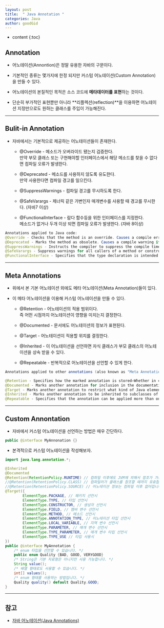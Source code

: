 ```yaml
---
layout: post
title:  " Java Annotation "
categories: Java
author: goodGid
---
```

* content
{:toc}

## Annotation

* 어노테이션(Annontion)은 정말 유용한 자바의 구문이다. 

* 기본적인 종류는 몇가지에 한정 되지만 커스텀 어노테이션(Custom Annotation)을 만들 수 있다.

* 어노테이션의 본질적인 목적은 소스 코드에 **메타데이터를 표현**하는 것이다. 

* 단순히 부가적인 표현뿐만 아니라 **리플렉션(reflection)**을 이용하면 어노테이션 지정만으로도 원하는 클래스를 주입이 가능해진다.







---

## Bulit-in Annotation

* 자바에서는 기본적으로 제공하는 어노테이션들이 존재한다.

    - @Override - 메소드가 오버라이드 됐는지 검증한다. <br> 만약 부모 클래스 또는 구현해야할 인터페이스에서 해당 메소드를 찾을 수 없다면 컴파일 오류가 발생한다.

    - @Deprecated - 메소드를 사용하지 않도록 유도한다. <br> 만약 사용한다면 컴파일 경고를 일으킨다.

    - @SuppressWarnings - 컴파일 경고를 무시하도록 한다.

    - @SafeVarargs - 제너릭 같은 가변인자 매개변수를 사용할 때 경고를 무시한다. (자바7 이상)

    - @FunctionalInterface - 람다 함수등을 위한 인터페이스를 지정한다. <br> 메소드가 없거나 두개 이상 되면 컴파일 오류가 발생한다. (자바 8이상)


``` java
Annotations applied to Java code:
@Override - Checks that the method is an override. Causes a compile error if the method is not found in one of the parent classes or implemented interfaces.
@Deprecated - Marks the method as obsolete. Causes a compile warning if the method is used.
@SuppressWarnings - Instructs the compiler to suppress the compile time warnings specified in the annotation parameters.
@SafeVarargs - Suppress warnings for all callers of a method or constructor with a generics varargs parameter, since Java 7.
@FunctionalInterface - Specifies that the type declaration is intended to be a functional interface, since Java 8.
```

---

## Meta Annotations

* 위에서 본 기본 어노테이션 외에도 메타 어노테이션(Meta Annotation)들이 있다. 

* 이 메타 어노테이션을 이용해 커스텀 어노테이션을 만들 수 있다.

    - @Retention - 어노테이션의 적용 범위이다. <br> 즉 어떤 시점까지 어노테이션이 영향을 미치는지 결정한다.

    - @Documented - 문서에도 어노테이션의 정보가 표현된다.

    - @Target - 어노테이션이 적용할 위치를 결정한다.

    - @Inherited - 이 어노테이션을 선언하면 자식 클래스가 부모 클래스의 어노테이션을 상속 받을 수 있다.
    
    - @Repeatable - 반복적으로 어노테이션을 선언할 수 있게 한다.


``` java
Annotations applied to other annotations (also known as "Meta Annotations"):

@Retention - Specifies how the marked annotation is stored—Whether in code only, compiled into the class, or available at runtime through reflection.
@Documented - Marks another annotation for inclusion in the documentation.
@Target - Marks another annotation to restrict what kind of Java elements the annotation may be applied to.
@Inherited - Marks another annotation to be inherited to subclasses of annotated class (by default annotations are not inherited to subclasses).
@Repeatable - Specifies that the annotation can be applied more than once to the same declaration, since Java 8.
```


---

## Custom Annontation

* 자바에서 커스텀 어노테이션을 선언하는 방법은 매우 간단하다.

``` java
public @interface MyAnnonation {}
```

* 본격적으로 커스텀 어노테이션을 작성해보자.

``` java
import java.lang.annotation.*;

@Inherited
@Documented
@Retention(RetentionPolicy.RUNTIME) // 컴파일 이후에도 JVM에 의해서 참조가 가능합니다.
//@Retention(RetentionPolicy.CLASS) // 컴파일러가 클래스를 참조할 때까지 유효합니다.
//@Retention(RetentionPolicy.SOURCE) // 어노테이션 정보는 컴파일 이후 없어집니다.
@Target({
        ElementType.PACKAGE, // 패키지 선언시
        ElementType.TYPE, // 타입 선언시
        ElementType.CONSTRUCTOR, // 생성자 선언시
        ElementType.FIELD, // 멤버 변수 선언시
        ElementType.METHOD, // 메소드 선언시
        ElementType.ANNOTATION_TYPE, // 어노테이션 타입 선언시
        ElementType.LOCAL_VARIABLE, // 지역 변수 선언시
        ElementType.PARAMETER, // 매개 변수 선언시
        ElementType.TYPE_PARAMETER, // 매개 변수 타입 선언시
        ElementType.TYPE_USE // 타입 사용시
})
public @interface MyAnnotation {
    /* enum 타입을 선언할 수 있습니다. */
    public enum Quality {BAD, GOOD, VERYGOOD}
    /* String은 기본 자료형은 아니지만 사용 가능합니다. */
    String value();
    /* 배열 형태로도 사용할 수 있습니다. */
    int[] values();
    /* enum 형태를 사용하는 방법입니다. */
    Quality quality() default Quality.GOOD;
}
```


---

## 참고

* [자바 어노테이션(Java Annotations)](https://jdm.kr/blog/216)